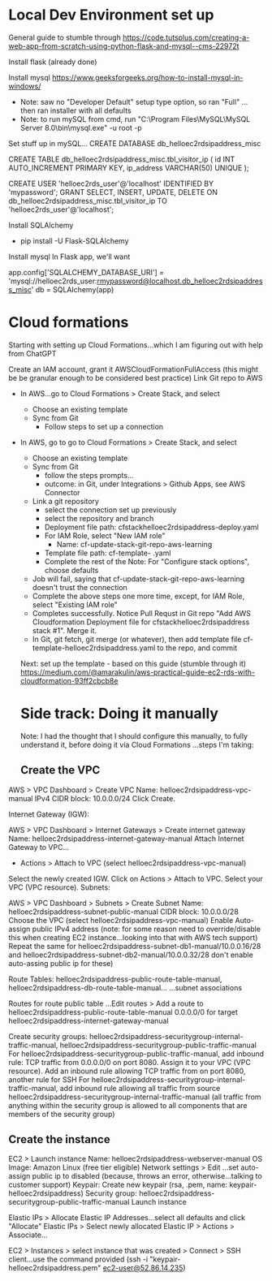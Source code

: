 # Local Dev Environment set up
General guide to stumble through https://code.tutsplus.com/creating-a-web-app-from-scratch-using-python-flask-and-mysql--cms-22972t

Install flask (already done)

Install mysql https://www.geeksforgeeks.org/how-to-install-mysql-in-windows/
- Note: saw no "Developer Default" setup type option, so ran "Full" ... then ran installer with all defaults 
- Note: to run mySQL from cmd, run "C:\Program Files\MySQL\MySQL Server 8.0\bin\mysql.exe" -u root -p

Set stuff up in mySQL...
CREATE DATABASE db_helloec2rdsipaddress_misc

CREATE TABLE db_helloec2rdsipaddress_misc.tbl_visitor_ip (
	id INT AUTO_INCREMENT PRIMARY KEY,
	ip_address VARCHAR(50) UNIQUE
);

CREATE USER 'helloec2rds_user'@'localhost' IDENTIFIED BY 'mypassword';
GRANT SELECT, INSERT, UPDATE, DELETE ON db_helloec2rdsipaddress_misc.tbl_visitor_ip TO 'helloec2rds_user'@'localhost';

Install SQLAlchemy 
- pip install -U Flask-SQLAlchemy

Install mysql 
In Flask app, we'll want 

app.config['SQLALCHEMY_DATABASE_URI'] = 'mysql://helloec2rds_user:rmypassword@localhost.db_helloec2rdsipaddress_misc'
db = SQLAlchemy(app)
# Cloud formations 
Starting with setting up Cloud Formations...which I am figuring out with help from ChatGPT

Create an IAM account, grant it AWSCloudFormationFullAccess (this might be be granular enough to be considered best practice)
Link Git repo to AWS
- In AWS...go to Cloud Formations > Create Stack, and select
  - Choose an existing template
  - Sync from Git
    - Follow steps to set up a connection
- In AWS, go to go to Cloud Formations > Create Stack, and select
  - Choose an existing template
  - Sync from Git
    - follow the steps prompts...
    - outcome: in Git, under Integrations > Github Apps, see AWS Connector
  - Link a git repository
    - select the connection set up previously
    - select the repository and branch
    - Deployment file path: cfstackhelloec2rdsipaddress-deploy.yaml
    - For IAM Role, select "New IAM role"
      - Name: cf-update-stack-git-repo-aws-learning
    - Template file path: cf-template-  .yaml
    - Complete the rest of the  Note: For "Configure stack options", choose defaults  
  - Job will fail, saying that cf-update-stack-git-repo-aws-learning doesn't trust the connection 
  - Complete the above steps one more time, except, for IAM Role, select "Existing IAM role"
  - Completes successfully. Notice Pull Requst in Git repo "Add AWS Cloudformation Deployment file for cfstackhelloec2rdsipaddress stack #1".  Merge it.
  - In Git, git fetch, git merge (or whatever), then add template file cf-template-helloec2rdsipaddress.yaml to the repo, and commit

  Next: set up the template - based on this guide (stumble through it) https://medium.com/@amarakulin/aws-practical-guide-ec2-rds-with-cloudformation-93ff2cbcb8e
  # Side track: Doing it manually
  Note: I had the thought that I should configure this manually, to fully understand it, before doing it via Cloud Formations
  ...steps I'm taking:

  ## Create the VPC 

AWS > VPC Dashboard > Create VPC
Name: helloec2rdsipaddress-vpc-manual
IPv4 CIDR block: 10.0.0.0/24
Click Create.

Internet Gateway (IGW):

AWS > VPC Dashboard > Internet Gateways > Create internet gateway
Name:  helloec2rdsipaddress-internet-gateway-manual
Attach Internet Gateway to VPC...
- Actions > Attach to VPC (select helloec2rdsipaddress-vpc-manual)

Select the newly created IGW.
Click on Actions > Attach to VPC.
Select your VPC (VPC resource).
Subnets:

AWS > VPC Dashboard > Subnets > Create Subnet
Name: helloec2rdsipaddress-subnet-public-manual
CIDR block: 10.0.0.0/28
Choose the VPC (select helloec2rdsipaddress-vpc-manual)
Enable Auto-assign public IPv4 address (note: for some reason need to override/disable this when creating EC2 instance...looking into that with AWS tech support)
Repeat the same for helloec2rdsipaddress-subnet-db1-manual/10.0.0.16/28 and helloec2rdsipaddress-subnet-db2-manual/10.0.0.32/28 don't enable auto-assing public ip for these)

Route Tables: helloec2rdsipaddress-public-route-table-manual, helloec2rdsipaddress-db-route-table-manual...
...subnet associations

Routes for route public table
...Edit routes > 
Add a route to  helloec2rdsipaddress-public-route-table-manual 0.0.0.0/0 for target helloec2rdsipaddress-internet-gateway-manual

Create security groups: helloec2rdsipaddress-securitygroup-internal-traffic-manual, helloec2rdsipaddress-securitygroup-public-traffic-manual
For helloec2rdsipaddress-securitygroup-public-traffic-manual, add inbound rule: TCP traffic from 0.0.0.0/0 on port 8080.
Assign it to your VPC (VPC resource).
Add an inbound rule allowing TCP traffic from <whats my ip> on port 8080, another rule for SSH
For helloec2rdsipaddress-securitygroup-internal-traffic-manual, add inbound rule allowing all traffic from source helloec2rdsipaddress-securitygroup-internal-traffic-manual (all traffic from anything within the security group is allowed to all components that are members of the security group)

## Create the instance
EC2 > Launch instance 
Name: helloec2rdsipaddress-webserver-manual
OS Image: Amazon Linux (free tier eligible)
Network settings > Edit ...set auto-assign public ip to disabled (because, throws an error, otherwise...talking to customer support)
Keypair: Create new keypair (rsa, .pem, name: keypair-helloec2rdsipaddress)
Security group: helloec2rdsipaddress-securitygroup-public-traffic-manual
Launch instance

Elastic IPs > Allocate Elastic IP Addresses...select all defaults and click "Allocate"
Elastic IPs > Select newly allocated Elastic IP > Actions > Associate...

EC2 > Instances > select instance that was created > Connect > SSH client...use the command provided (ssh -i "keypair-helloec2rdsipaddress.pem" ec2-user@52.86.14.235)
